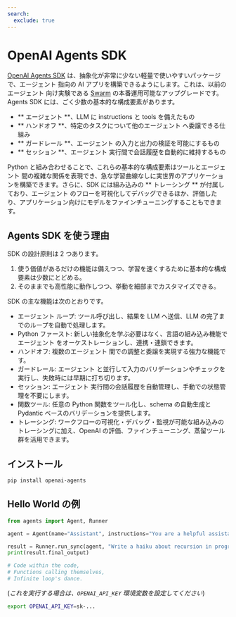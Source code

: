 ```yaml
---
search:
  exclude: true
---
```

# OpenAI Agents SDK

[OpenAI Agents SDK](https://github.com/openai/openai-agents-python) は、抽象化が非常に少ない軽量で使いやすいパッケージで、エージェント 指向の AI アプリを構築できるようにします。これは、以前のエージェント 向け実験である [Swarm](https://github.com/openai/swarm/tree/main) の本番運用可能なアップグレードです。Agents SDK には、ごく少数の基本的な構成要素があります。

-   ** エージェント **、LLM に instructions と tools を備えたもの
-   ** ハンドオフ **、特定のタスクについて他のエージェント へ委譲できる仕組み
-   ** ガードレール **、エージェント の入力と出力の検証を可能にするもの
-   ** セッション **、エージェント 実行間で会話履歴を自動的に維持するもの

Python と組み合わせることで、これらの基本的な構成要素はツールとエージェント 間の複雑な関係を表現でき、急な学習曲線なしに実世界のアプリケーションを構築できます。さらに、SDK には組み込みの ** トレーシング ** が付属しており、エージェント のフローを可視化してデバッグできるほか、評価したり、アプリケーション向けにモデルをファインチューニングすることもできます。

## Agents SDK を使う理由

SDK の設計原則は 2 つあります。

1. 使う価値があるだけの機能は備えつつ、学習を速くするために基本的な構成要素は少数にとどめる。
2. そのままでも高性能に動作しつつ、挙動を細部までカスタマイズできる。

SDK の主な機能は次のとおりです。

-   エージェント ループ: ツール呼び出し、結果を LLM へ送信、LLM の完了までのループを自動で処理します。
-   Python ファースト: 新しい抽象化を学ぶ必要はなく、言語の組み込み機能でエージェント をオーケストレーションし、連携・連鎖できます。
-   ハンドオフ: 複数のエージェント 間での調整と委譲を実現する強力な機能です。
-   ガードレール: エージェント と並行して入力のバリデーションやチェックを実行し、失敗時には早期に打ち切ります。
-   セッション: エージェント 実行間の会話履歴を自動管理し、手動での状態管理を不要にします。
-   関数ツール: 任意の Python 関数をツール化し、schema の自動生成と Pydantic ベースのバリデーションを提供します。
-   トレーシング: ワークフローの可視化・デバッグ・監視が可能な組み込みのトレーシングに加え、OpenAI の評価、ファインチューニング、蒸留ツール群を活用できます。

## インストール

```bash
pip install openai-agents
```

## Hello World の例

```python
from agents import Agent, Runner

agent = Agent(name="Assistant", instructions="You are a helpful assistant")

result = Runner.run_sync(agent, "Write a haiku about recursion in programming.")
print(result.final_output)

# Code within the code,
# Functions calling themselves,
# Infinite loop's dance.
```

(_これを実行する場合は、`OPENAI_API_KEY` 環境変数を設定してください_)

```bash
export OPENAI_API_KEY=sk-...
```